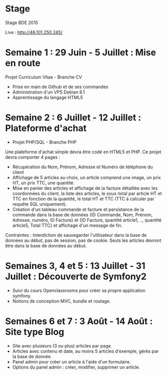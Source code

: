 # Stage
Stage BDE 2015

Live : http://46.101.250.245/

# Semaine 1 : 29 Juin - 5 Juillet : Mise en route
Projet Curriculum Vitae - Branche CV
- Prise en main de Github et de ses commandes
- Administration d'un VPS Debian 8.1
- Apprentissage du langage HTML5

# Semaine 2 : 6 Juillet - 12 Juillet : Plateforme d'achat
- Projet PHP/SQL - Branche PHP

Une plateforme d'achat simple devra être codé en HTML5 et PHP. Ce projet devra comporter 4 pages :
- Récupération du Nom, Prénom, Adresse et Numéro de téléphone du client
- Affichage de 5 articles au choix, un article comprend une image, un prix HT, un prix TTC, une quantité.
- Mise en panier des articles et affichage de la facture détaillée avec les coordonnées du client, la liste des articles, le sous-total par article HT et TTC en fonction de la quantité, le total HT et TTC (TTC à calculer par requête SQL uniquement).
- Création d'un tableau commande et facture et persistance de la commande dans la base de données {ID Commande, Nom, Prénom, Adresse, numéro, ID Facture} et {ID Facture, quantité article1, .., quantité article5, Total TTC} et affichage d'un message de fin.

Contraintes : Interdiction de sauvegarder l'utilisateur dans la base de données au début, pas de session, pas de cookie. Seuls les articles devront être dans la base de données au début.

# Semaines 3, 4 et 5 : 13 Juillet - 31 Juillet : Découverte de Symfony2
- Suivi du cours Openclassrooms pour créer sa propre application symfony. 
- Notions de conception MVC, bundle et routage.

# Semaines 6 et 7 : 3 Août - 14 Août : Site type Blog 
- Site avec plusieurs (3 ou plus) articles par page.
- Articles avec contenu et date, au moins 5 articles d'exemple, gérés par la base de donnée.
- Panel admin pour créer un article à l'aide d'un formulaire.
- Options du panel admin : créer, modifier, supprimer un article.
